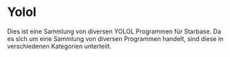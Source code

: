 # Yolol
Dies ist eine Sammlung von diversen YOLOL Programmen für Starbase.
Da es sich um eine Sammlung von diversen Programmen handelt, sind
diese in verschiedenen Kategorien unterteilt.
